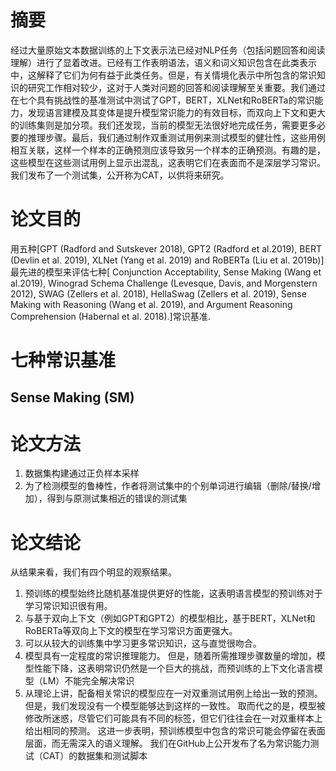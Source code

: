 # 摘要
经过大量原始文本数据训练的上下文表示法已经对NLP任务（包括问题回答和阅读理解）进行了显着改进。已经有工作表明语法，语义和词义知识包含在此类表示中，这解释了它们为何有益于此类任务。但是，有关情境化表示中所包含的常识知识的研究工作相对较少，这对于人类对问题的回答和阅读理解至关重要。我们通过在七个具有挑战性的基准测试中测试了GPT，BERT，XLNet和RoBERTa的常识能力，发现语言建模及其变体是提升模型常识能力的有效目标，而双向上下文和更大的训练集则是加分项。我们还发现，当前的模型无法很好地完成任务，需要更多必要的推理步骤。最后，我们通过制作双重测试用例来测试模型的健壮性，这些用例相互关联，这样一个样本的正确预测应该导致另一个样本的正确预测。有趣的是，这些模型在这些测试用例上显示出混乱，这表明它们在表面而不是深层学习常识。我们发布了一个测试集，公开称为CAT，以供将来研究。
# 论文目的
用五种[GPT (Radford and Sutskever 2018), GPT2 (Radford et al.2019), BERT (Devlin et al. 2019), XLNet (Yang et al. 2019) and RoBERTa (Liu et al. 2019b)]最先进的模型来评估七种[ Conjunction Acceptability, Sense Making (Wang et al.2019), Winograd Schema Challenge (Levesque, Davis, and Morgenstern 2012), SWAG (Zellers et al. 2018), HellaSwag (Zellers et al. 2019), Sense Making with Reasoning (Wang et al. 2019), and Argument Reasoning Comprehension (Habernal et al. 2018).]常识基准.

# 七种常识基准
## Sense Making (SM)

# 论文方法
1. 数据集构建通过正负样本采样
2. 为了检测模型的鲁棒性，作者将测试集中的个别单词进行编辑（删除/替换/增加），得到与原测试集相近的错误的测试集

# 论文结论
从结果来看，我们有四个明显的观察结果。   
1. 预训练的模型始终比随机基准提供更好的性能，这表明语言模型的预训练对于学习常识知识很有用。 
2. 与基于双向上下文（例如GPT和GPT2）的模型相比，基于BERT，XLNet和RoBERTa等双向上下文的模型在学习常识方面更强大。 
3. 可以从较大的训练集中学习更多常识知识，这与直觉很吻合。 
4. 模型具有一定程度的常识推理能力。 但是，随着所需推理步骤数量的增加，模型性能下降，这表明常识仍然是一个巨大的挑战，而预训练的上下文化语言模型（LM）不能完全解决常识
5. 从理论上讲，配备相关常识的模型应在一对双重测试用例上给出一致的预测。 但是，我们发现没有一个模型能够达到这样的一致性。 取而代之的是，模型被修改所迷惑，尽管它们可能具有不同的标签，但它们往往会在一对双重样本上给出相同的预测。 这进一步表明，预训练模型中包含的常识可能会停留在表面层面，而无需深入的语义理解。 我们在GitHub上公开发布了名为常识能力测试（CAT）的数据集和测试脚本


